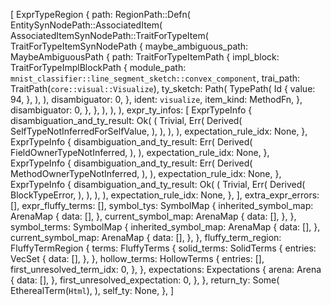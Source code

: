 [
    ExprTypeRegion {
        path: RegionPath::Defn(
            EntitySynNodePath::AssociatedItem(
                AssociatedItemSynNodePath::TraitForTypeItem(
                    TraitForTypeItemSynNodePath {
                        maybe_ambiguous_path: MaybeAmbiguousPath {
                            path: TraitForTypeItemPath {
                                impl_block: TraitForTypeImplBlockPath {
                                    module_path: `mnist_classifier::line_segment_sketch::convex_component`,
                                    trai_path: TraitPath(`core::visual::Visualize`),
                                    ty_sketch: Path(
                                        TypePath(
                                            Id {
                                                value: 94,
                                            },
                                        ),
                                    ),
                                    disambiguator: 0,
                                },
                                ident: `visualize`,
                                item_kind: MethodFn,
                            },
                            disambiguator: 0,
                        },
                    },
                ),
            ),
        ),
        expr_ty_infos: [
            ExprTypeInfo {
                disambiguation_and_ty_result: Ok(
                    (
                        Trivial,
                        Err(
                            Derived(
                                SelfTypeNotInferredForSelfValue,
                            ),
                        ),
                    ),
                ),
                expectation_rule_idx: None,
            },
            ExprTypeInfo {
                disambiguation_and_ty_result: Err(
                    Derived(
                        FieldOwnerTypeNotInferred,
                    ),
                ),
                expectation_rule_idx: None,
            },
            ExprTypeInfo {
                disambiguation_and_ty_result: Err(
                    Derived(
                        MethodOwnerTypeNotInferred,
                    ),
                ),
                expectation_rule_idx: None,
            },
            ExprTypeInfo {
                disambiguation_and_ty_result: Ok(
                    (
                        Trivial,
                        Err(
                            Derived(
                                BlockTypeError,
                            ),
                        ),
                    ),
                ),
                expectation_rule_idx: None,
            },
        ],
        extra_expr_errors: [],
        expr_fluffy_terms: [],
        symbol_tys: SymbolMap {
            inherited_symbol_map: ArenaMap {
                data: [],
            },
            current_symbol_map: ArenaMap {
                data: [],
            },
        },
        symbol_terms: SymbolMap {
            inherited_symbol_map: ArenaMap {
                data: [],
            },
            current_symbol_map: ArenaMap {
                data: [],
            },
        },
        fluffy_term_region: FluffyTermRegion {
            terms: FluffyTerms {
                solid_terms: SolidTerms {
                    entries: VecSet {
                        data: [],
                    },
                },
                hollow_terms: HollowTerms {
                    entries: [],
                    first_unresolved_term_idx: 0,
                },
            },
            expectations: Expectations {
                arena: Arena {
                    data: [],
                },
                first_unresolved_expectation: 0,
            },
        },
        return_ty: Some(
            EtherealTerm(`Html`),
        ),
        self_ty: None,
    },
]